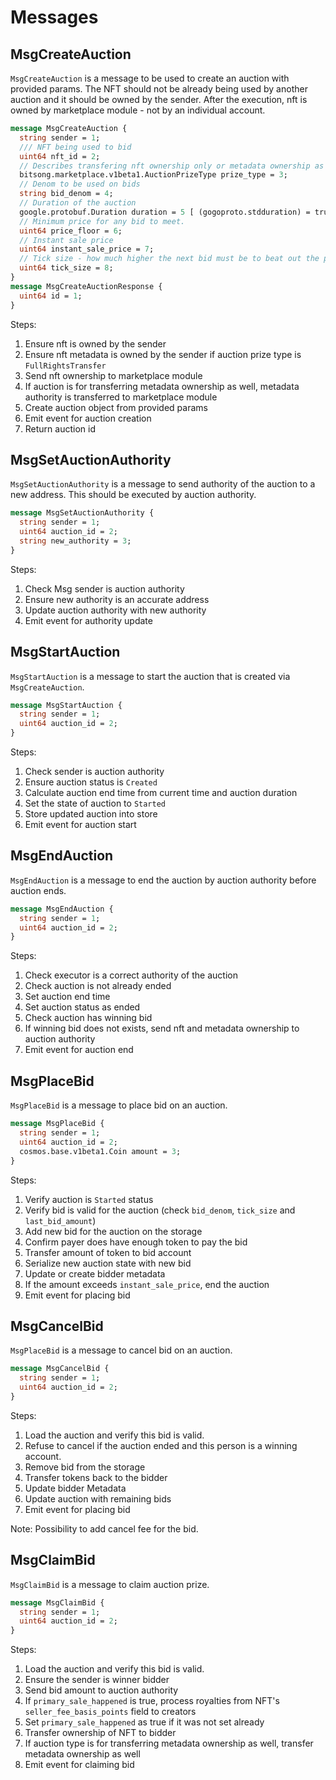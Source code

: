# Messages

## MsgCreateAuction

`MsgCreateAuction` is a message to be used to create an auction with provided params.
The NFT should not be already being used by another auction and it should be owned by the sender.
After the execution, nft is owned by marketplace module - not by an individual account.

```protobuf
message MsgCreateAuction {
  string sender = 1;
  /// NFT being used to bid
  uint64 nft_id = 2;
  // Describes transfering nft ownership only or metadata ownership as well
  bitsong.marketplace.v1beta1.AuctionPrizeType prize_type = 3;
  // Denom to be used on bids
  string bid_denom = 4;
  // Duration of the auction
  google.protobuf.Duration duration = 5 [ (gogoproto.stdduration) = true ];
  // Minimum price for any bid to meet.
  uint64 price_floor = 6;
  // Instant sale price
  uint64 instant_sale_price = 7;
  // Tick size - how much higher the next bid must be to beat out the previous bid.
  uint64 tick_size = 8;
}
message MsgCreateAuctionResponse {
  uint64 id = 1;
}
```

Steps:

1. Ensure nft is owned by the sender
2. Ensure nft metadata is owned by the sender if auction prize type is `FullRightsTransfer`
3. Send nft ownership to marketplace module
4. If auction is for transferring metadata ownership as well, metadata authority is transferred to marketplace module
5. Create auction object from provided params
6. Emit event for auction creation
7. Return auction id

## MsgSetAuctionAuthority

`MsgSetAuctionAuthority` is a message to send authority of the auction to a new address.
This should be executed by auction authority.

```protobuf
message MsgSetAuctionAuthority {
  string sender = 1;
  uint64 auction_id = 2;
  string new_authority = 3;
}
```

Steps:

1. Check Msg sender is auction authority
2. Ensure new authority is an accurate address
3. Update auction authority with new authority
4. Emit event for authority update

## MsgStartAuction

`MsgStartAuction` is a message to start the auction that is created via `MsgCreateAuction`.

```protobuf
message MsgStartAuction {
  string sender = 1;
  uint64 auction_id = 2;
}
```

Steps:

1. Check sender is auction authority
2. Ensure auction status is `Created`
3. Calculate auction end time from current time and auction duration
4. Set the state of auction to `Started`
5. Store updated auction into store
6. Emit event for auction start

## MsgEndAuction

`MsgEndAuction` is a message to end the auction by auction authority before auction ends.

```protobuf
message MsgEndAuction {
  string sender = 1;
  uint64 auction_id = 2;
}
```

Steps:

1.  Check executor is a correct authority of the auction
2.  Check auction is not already ended
3.  Set auction end time
4.  Set auction status as ended
5.  Check auction has winning bid
6.  If winning bid does not exists, send nft and metadata ownership to auction authority
7.  Emit event for auction end

## MsgPlaceBid

`MsgPlaceBid` is a message to place bid on an auction.

```protobuf
message MsgPlaceBid {
  string sender = 1;
  uint64 auction_id = 2;
  cosmos.base.v1beta1.Coin amount = 3;
}
```

Steps:

1. Verify auction is `Started` status
2. Verify bid is valid for the auction (check `bid_denom`, `tick_size` and `last_bid_amount`)
3. Add new bid for the auction on the storage
4. Confirm payer does have enough token to pay the bid
5. Transfer amount of token to bid account
6. Serialize new auction state with new bid
7. Update or create bidder metadata
8. If the amount exceeds `instant_sale_price`, end the auction
9. Emit event for placing bid

## MsgCancelBid

`MsgPlaceBid` is a message to cancel bid on an auction.

```protobuf
message MsgCancelBid {
  string sender = 1;
  uint64 auction_id = 2;
}
```

Steps:

1. Load the auction and verify this bid is valid.
2. Refuse to cancel if the auction ended and this person is a winning account.
3. Remove bid from the storage
4. Transfer tokens back to the bidder
5. Update bidder Metadata
6. Update auction with remaining bids
7. Emit event for placing bid

Note: Possibility to add cancel fee for the bid.

## MsgClaimBid

`MsgClaimBid` is a message to claim auction prize.

```protobuf
message MsgClaimBid {
  string sender = 1;
  uint64 auction_id = 2;
}
```

Steps:

1. Load the auction and verify this bid is valid.
2. Ensure the sender is winner bidder
3. Send bid amount to auction authority
4. If `primary_sale_happened` is true, process royalties from NFT's `seller_fee_basis_points` field to creators
5. Set `primary_sale_happened` as true if it was not set already
6. Transfer ownership of NFT to bidder
7. If auction type is for transferring metadata ownership as well, transfer metadata ownership as well
8. Emit event for claiming bid
